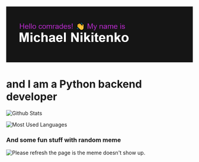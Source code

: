 ![](/header.png)
# and I am a Python backend developer
<!--
![visitors](https://visitor-badge.glitch.me/badge?page_id=xm4dn355x)
-->
<!--
![Visitor Count](https://profile-counter.glitch.me/xm4dn355x/count.svg)
-->
<!--
**xm4dn355x/xm4dn355x** is a ✨ _special_ ✨ repository because its `README.md` (this file) appears on your GitHub profile.

Here are some ideas to get you started:

- 🔭 I’m currently working on ...
- 🌱 I’m currently learning ...
- 👯 I’m looking to collaborate on ...
- 🤔 I’m looking for help with ...
- 💬 Ask me about ...
- 📫 How to reach me: ...
- 😄 Pronouns: ...
- ⚡ Fun fact: ...
-->

![Github Stats](https://github-readme-stats.vercel.app/api?username=xm4dn355x&&show_icons=true&title_color=ffffff&icon_color=bb2acf&text_color=daf7dc&bg_color=151515)

![Most Used Languages](https://github-readme-stats.vercel.app/api/top-langs/?username=xm4dn355x&theme=dark&hide_langs_below=1)

### And some fun stuff with random meme
<img src='https://random-memer.herokuapp.com/' title="Meme" alt="Please refresh the page is the meme doesn't show up.">
